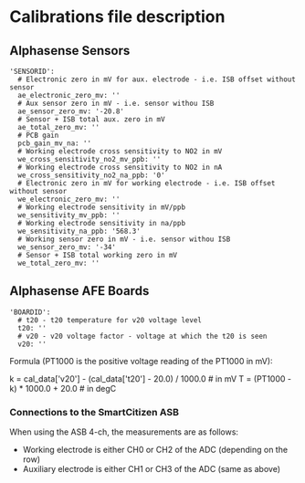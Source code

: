 # Calibrations file description

## Alphasense Sensors

```
'SENSORID':
  # Electronic zero in mV for aux. electrode - i.e. ISB offset without sensor
  ae_electronic_zero_mv: ''
  # Aux sensor zero in mV - i.e. sensor withou ISB
  ae_sensor_zero_mv: '-20.8'
  # Sensor + ISB total aux. zero in mV
  ae_total_zero_mv: ''
  # PCB gain
  pcb_gain_mv_na: ''
  # Working electrode cross sensitivity to NO2 in mV
  we_cross_sensitivity_no2_mv_ppb: ''
  # Working electrode cross sensitivity to NO2 in nA  
  we_cross_sensitivity_no2_na_ppb: '0'
  # Electronic zero in mV for working electrode - i.e. ISB offset without sensor
  we_electronic_zero_mv: ''
  # Working electrode sensitivity in mV/ppb
  we_sensitivity_mv_ppb: ''
  # Working electrode sensitivity in na/ppb
  we_sensitivity_na_ppb: '568.3'
  # Working sensor zero in mV - i.e. sensor withou ISB  
  we_sensor_zero_mv: '-34'
  # Sensor + ISB total working zero in mV
  we_total_zero_mv: ''
```

## Alphasense AFE Boards

```
'BOARDID':
  # t20 - t20 temperature for v20 voltage level
  t20: ''
  # v20 - v20 voltage factor - voltage at which the t20 is seen
  v20: ''
```

Formula (PT1000 is the positive voltage reading of the PT1000 in mV):

k = cal_data['v20'] - (cal_data['t20'] - 20.0) / 1000.0 # in mV
T = (PT1000 - k) * 1000.0 + 20.0 # in degC

### Connections to the SmartCitizen ASB

When using the ASB 4-ch, the measurements are as follows:

- Working electrode is either CH0 or CH2 of the ADC (depending on the row)  
- Auxiliary electrode is either CH1 or CH3 of the ADC (same as above)